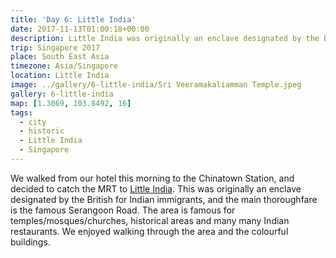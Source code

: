 ```yaml
---
title: 'Day 6: Little India'
date: 2017-11-13T01:00:18+00:00
description: Little India was originally an enclave designated by the British for Indian immigrants, and the main thoroughfare is Serangoon Road.
trip: Singapore 2017
place: South East Asia
timezone: Asia/Singapore
location: Little India
image: ../gallery/6-little-india/Sri Veeramakaliamman Temple.jpeg
gallery: 6-little-india
map: [1.3069, 103.8492, 16]
tags:
  - city
  - historic
  - Little India
  - Singapore
---
```


We walked from our hotel this morning to the Chinatown Station, and decided to catch the MRT to [Little India][1]. This was originally an enclave designated by the British for Indian immigrants, and the main thoroughfare is the famous Serangoon Road. The area is famous for temples/mosques/churches, historical areas and many many Indian restaurants. We enjoyed walking through the area and the colourful buildings.

[1]: https://www.littleindia.com.sg
